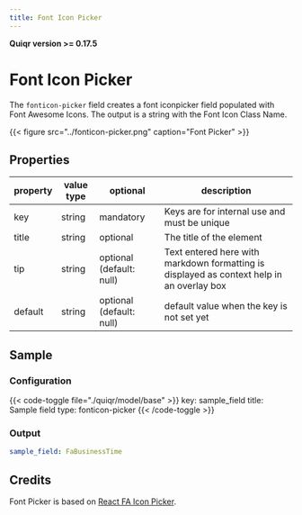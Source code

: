 ```yaml
---
title: Font Icon Picker
---
```


**Quiqr version >= 0.17.5**

# Font Icon Picker

The `fonticon-picker` field creates a font iconpicker field populated with Font
Awesome Icons. The output is a string with the Font Icon Class Name.

{{< figure src="../fonticon-picker.png" caption="Font Picker" >}}

## Properties

| property   | value type       | optional                  | description                                                                                                                                         |
|------------|------------------|---------------------------|-----------------------------------------------------------------------------------------------------------------------------------------------------|
| key        | string           | mandatory                 | Keys are for internal use and must be unique                                                                                                        |
| title      | string           | optional                  | The title of the element                                                                                                                            |
| tip        | string           | optional (default: null)  | Text entered here with markdown formatting is displayed as context help in an overlay box                                                           |
| default    | string           | optional (default: null)  | default value when the key is not set yet                                                                                                           |

## Sample

### Configuration

{{< code-toggle file="./quiqr/model/base" >}}
key: sample_field
title: Sample field
type: fonticon-picker
{{< /code-toggle >}}

### Output

```yaml
sample_field: FaBusinessTime
```

## Credits

Font Picker is based on [React FA Icon Picker](https://github.com/DATechnologies/react-fa-icon-picker).
